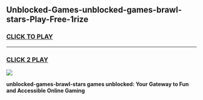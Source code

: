 
## Unblocked-Games-unblocked-games-brawl-stars-Play-Free-1rize
<h3>
<a href="https://premium76.site?title=unblocked-games-brawl-stars&ref=20M">CLICK TO PLAY</a></h3>
<hr>

<h3>
<a href="https://premium76.site?title=unblocked-games-brawl-stars&ref=20M">CLICK 2 PLAY</a>
  
</h3>

<a href="https://premium76.site?title=unblocked-games-brawl-stars&ref=19M"><img src="https://clearcache.store/games.png"></a>


**unblocked-games-brawl-stars games unblocked: Your Gateway to Fun and Accessible Online Gaming**
